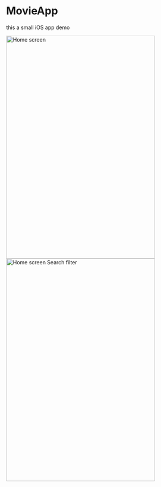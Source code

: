 # MovieApp
this a small iOS app demo

<img src="https://github.com/user-attachments/assets/9dac34c7-dd8b-40cc-bd70-323e9ffd5d26" alt="Home screen" width="400" height="600">

<img src="https://github.com/user-attachments/assets/90fe0996-0cdf-4a23-aa1d-02bdfc464eda" alt="Home screen Search filter" width="400" height="600">

